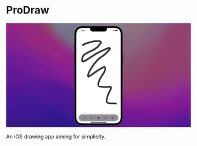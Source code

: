 # ProDraw

![alt text](https://github.com/MrKai77/ProDraw/blob/main/Prodraw-Screenshot.png)

An iOS drawing app aiming for simplicity.
